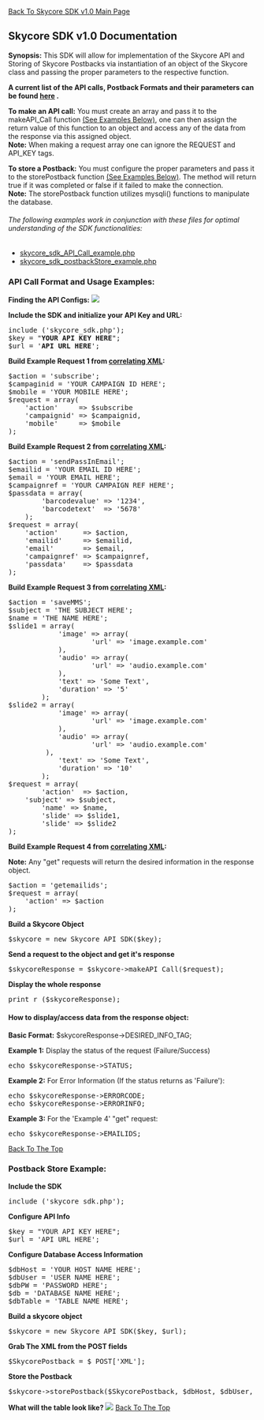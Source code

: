 <a name="DocTop"><a href="/1.0/README.md">Back To Skycore SDK v1.0 Main Page</a>

<h2>Skycore SDK v1.0 Documentation</h2>

<strong>Synopsis:</strong>
This SDK will allow for implementation of the Skycore API and Storing of Skycore Postbacks via instantiation of an object of the Skycore class and passing 
the proper parameters to the respective function.  

**A current list of the API calls, Postback Formats and their parameters can be found 
<a href="https://github.com/SkycoreMobile/API/blob/master/1.3/README.md">here</a> .**

<strong>To make an API call:</strong> You must create an array and pass it to the makeAPI_Call function [(See Examples Below)](#APICalls), one can then assign the return value of this function to an object and access any of the data from the response via this assigned object.<br>
<strong>Note:</strong> When making a request array one can ignore the REQUEST and API_KEY tags.

<strong>To store a Postback:</strong> You must configure the proper parameters and pass it to the storePostback function [(See Examples Below)](#PostbackStore).  The method will return true if it was completed 
or false if it failed to make the connection.  
<strong>Note:</strong> The storePostback function utilizes mysqli() functions to manipulate the database.

<h6>The following examples work in conjunction with these files for optimal understanding of the SDK functionalities:</h6>
<ul>
<li><a href="/1.0/source_code/skycore_sdk_API_Call_example.php">skycore_sdk_API_Call_example.php</a></li>
<li><a href="/1.0/source_code/skycore_sdk_postbackStore_example.php">skycore_sdk_postbackStore_example.php</a></li>
</ul>

<a name="APICalls"><h3>API Call Format and Usage Examples:</h3>

<strong>Finding the API Configs:</strong>
<img src='https://raw.github.com/ryan-allan/SDK/master/1.0/documentation/CantFindAPI_Configs.png'>

<strong>Include the SDK and initialize your API Key and URL:</strong>

<pre>
include ('skycore_sdk.php');
$key = "<strong>YOUR API KEY HERE</strong>";
$url = '<strong>API URL HERE</strong>';
</pre>

<strong>Build Example Request 1 from <a href="https://github.com/SkycoreMobile/API/blob/master/1.3/CONTENTS/METHODS/subscribe+unsubscribe.md">correlating XML</a>:</strong>

<pre>
$action = 'subscribe';
$campaginid = 'YOUR CAMPAIGN ID HERE';
$mobile = 'YOUR MOBILE HERE';
$request = array(
	'action'     => $subscribe
	'campaignid' => $campaignid,
	'mobile'     => $mobile
);
</pre>

<strong>Build Example Request 2 from <a href="https://github.com/SkycoreMobile/API/blob/master/1.3/CONTENTS/METHODS/sendPassInEmail.md">correlating XML</a>:</strong>
<pre>
$action = 'sendPassInEmail';
$emailid = 'YOUR EMAIL ID HERE';
$email = 'YOUR EMAIL HERE';
$campaignref = 'YOUR CAMPAIGN REF HERE';
$passdata = array(
		'barcodevalue' => '1234',
		'barcodetext'  => '5678'
	);
$request = array(
	'action'      => $action,
	'emailid'     => $emailid,
	'email'       => $email,
	'campaignref' => $campaignref,
	'passdata'    => $passdata
);
</pre>

<strong>Build Example Request 3 from <a href="https://github.com/SkycoreMobile/API/blob/master/1.3/CONTENTS/METHODS/saveMMS.md">correlating XML</a>:</strong>
<pre>
$action = 'saveMMS';
$subject = 'THE SUBJECT HERE';
$name = 'THE NAME HERE';
$slide1 = array(
        	'image' => array(
            		'url' => 'image.example.com'
        	),
        	'audio' => array(
            		'url' => 'audio.example.com'
        	),
        	'text' => 'Some Text',
        	'duration' => '5'
    	);
$slide2 = array(
        	'image' => array(
            		'url' => 'image.example.com'
        	),
        	'audio' => array(
            		'url' => 'audio.example.com'
		 ),
        	'text' => 'Some Text',
        	'duration' => '10'
    	);
$request = array(
    	'action'  => $action,
  	'subject' => $subject,
    	'name' => $name,
    	'slide' => $slide1,
    	'slide' => $slide2
);
</pre>

<strong>Build Example Request 4 from <a href="https://github.com/SkycoreMobile/API/blob/master/1.3/CONTENTS/METHODS/getEmailIds.md">correlating XML</a>:</strong><BR/>

<strong>Note:</strong> Any "get" requests will return the desired information in the response object.

<pre>
$action = 'getemailids';
$request = array(
	'action' => $action
);
</pre>	

<strong>Build a Skycore Object</strong>
<pre>
$skycore = new Skycore_API_SDK($key);
</pre>

<strong>Send a request to the object and get it's response</strong>
<pre>
$skycoreResponse = $skycore->makeAPI_Call($request);
</pre>

<strong>Display the whole response</strong>
<pre>
print_r ($skycoreResponse);
</pre>

<h4>How to display/access data from the response object:</h4>

<strong>Basic Format:</strong>
$skycoreResponse->DESIRED_INFO_TAG;

<strong>Example 1:</strong>
Display the status of the request (Failure/Success)
<pre>
echo $skycoreResponse->STATUS;
</pre>

<strong>Example 2:</strong>
For Error Information (If the status returns as 'Failure'):
<pre>
echo $skycoreResponse->ERRORCODE;
echo $skycoreResponse->ERRORINFO;
</pre>

<strong>Example 3:</strong>
For the 'Example 4' "get" request:
<pre>
echo $skycoreResponse->EMAILIDS;
</pre>

[Back To The Top](#DocTop)

<a name="PostbackStore"><h3>Postback Store Example:</h3>
<strong>Include the SDK</strong>
<pre>
include ('skycore_sdk.php');
</pre>

<strong>Configure API Info</strong>  
<pre>
$key = "YOUR API KEY HERE";
$url = 'API URL HERE';  
</pre>

<strong>Configure Database Access Information</strong>
<pre>
$dbHost = 'YOUR HOST NAME HERE';
$dbUser = 'USER NAME HERE';
$dbPW = 'PASSWORD HERE';
$db = 'DATABASE NAME HERE';
$dbTable = 'TABLE NAME HERE';
</pre>

<strong>Build a skycore object</strong>
<pre>
$skycore = new Skycore_API_SDK($key, $url);
</pre>

<strong>Grab The XML from the POST fields</strong>
<pre>
$SkycorePostback = $_POST['XML'];
</pre>
<strong>Store the Postback</strong>
<pre>
$skycore->storePostback($SkycorePostback, $dbHost, $dbUser, $dbPW, $db, $dbTable);
</pre>

<strong>What will the table look like?</strong>
<img src='https://raw.github.com/ryan-allan/SDK/master/1.0/documentation/DB_Example.png'>
[Back To The Top](#DocTop)
